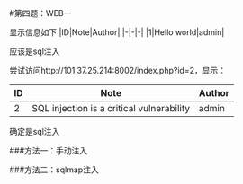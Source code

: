 #第四题：WEB一

显示信息如下
|ID|Note|Author|
|-|-|-|
|1|Hello world|admin|

应该是sql注入

尝试访问http://101.37.25.214:8002/index.php?id=2，显示：

|ID|	Note	|Author|
|-|-|-|
|2	|SQL injection is a critical vulnerability	|admin|

确定是sql注入

###方法一：手动注入

###方法二：sqlmap注入
